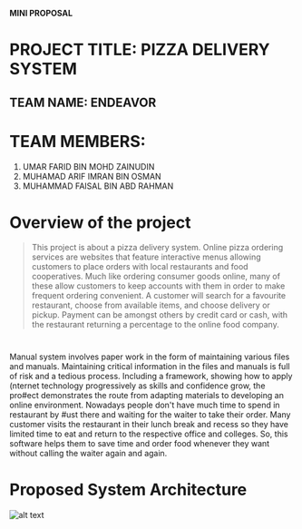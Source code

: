 **MINI PROPOSAL**

# PROJECT TITLE: PIZZA DELIVERY SYSTEM

## TEAM NAME: ENDEAVOR
# TEAM MEMBERS:
1. UMAR FARID BIN MOHD ZAINUDIN
2. MUHAMAD ARIF IMRAN BIN OSMAN
3. MUHAMMAD FAISAL BIN ABD RAHMAN
#
# Overview of the project
> This project is about a pizza delivery system. Online pizza ordering services are websites that feature interactive menus allowing customers to place orders with local restaurants and food cooperatives. Much like ordering consumer goods online, many of these allow customers to keep accounts with them in order to make frequent ordering convenient. A customer will search for a favourite restaurant, choose from available items, and choose delivery or pickup. Payment can be amongst others by credit card or cash, with the restaurant returning a percentage to the online food company.
#
Manual system involves paper work in the form of maintaining various files and manuals. Maintaining
critical information in the files and manuals is full of risk and a tedious process. Including a framework, showing how to apply (nternet technology progressively as skills and confidence grow, the pro#ect demonstrates the route from adapting materials to developing an online environment. Nowadays people don't have much time to spend in restaurant by #ust there and waiting for the waiter to take their order. Many customer visits the restaurant in their lunch break and recess so they have limited time to eat and return to the respective office and colleges. So, this software helps them to save time and order food whenever they want without calling the waiter again and again.
#
# Proposed System Architecture

![alt text](https:drive.google.com/uc?export=view&id=1rGND99sDcB961EZXrreUfprhxEHmHDRs)


